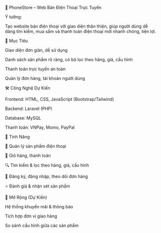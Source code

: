 📱 PhoneStore – Web Bán Điện Thoại Trực Tuyến


Ý tưởng:



Tạo website bán điện thoại với giao diện thân thiện, giúp người dùng dễ dàng tìm kiếm, mua sắm và thanh toán điện thoại mới nhanh chóng, tiện lợi.

🚀 Mục Tiêu


Giao diện đơn giản, dễ sử dụng

Danh sách sản phẩm rõ ràng, có bộ lọc theo hãng, giá, cấu hình

Thanh toán trực tuyến an toàn

Quản lý đơn hàng, tài khoản người dùng

🛠️ Công Nghệ Dự Kiến


Frontend: HTML, CSS, JavaScript (Bootstrap/Tailwind)

Backend: Laravel (PHP)

Database: MySQL

Thanh toán: VNPay, Momo, PayPal

🧩 Tính Năng


📱 Quản lý sản phẩm điện thoại

🛒 Giỏ hàng, thanh toán

🔍 Tìm kiếm & lọc theo hãng, giá, cấu hình

🧾 Đăng ký, đăng nhập, theo dõi đơn hàng

⭐ Đánh giá & nhận xét sản phẩm

📌 Mở Rộng (Dự Kiến)


Hệ thống khuyến mãi & thông báo

Tích hợp đơn vị giao hàng

So sánh cấu hình giữa các sản phẩm
